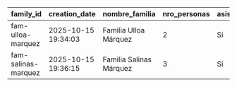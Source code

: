 | family_id | creation_date | nombre_familia | nro_personas | asistencia |
|---|---|---|---|---|
| fam-ulloa-marquez | 2025-10-15 19:34:03 | Familia Ulloa Márquez | 2 | Sí |
| fam-salinas-marquez | 2025-10-15 19:36:15 | Familia Salinas Márquez | 3 | Sí |
